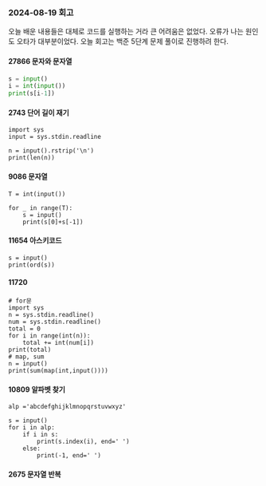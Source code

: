 ### 2024-08-19 회고

오늘 배운 내용들은 대체로 코드를 실행하는 거라 큰 어려움은 없었다. 오류가 나는 원인도 오타가 대부분이었다.
오늘 회고는 백준 5단계 문제 풀이로 진행하려 한다.

#### 27866 문자와 문자열
```python
s = input()
i = int(input())
print(s[i-1])
```
#### 2743 단어 길이 재기
```
import sys
input = sys.stdin.readline

n = input().rstrip('\n')
print(len(n))
```
#### 9086 문자열
```
T = int(input())

for _ in range(T):
    s = input()
    print(s[0]+s[-1])
```

#### 11654 아스키코드
```
s = input()
print(ord(s))
```
#### 11720
```
# for문
import sys
n = sys.stdin.readline()
num = sys.stdin.readline()
total = 0
for i in range(int(n)):
    total += int(num[i])
print(total)
# map, sum
n = input()
print(sum(map(int,input())))
```

#### 10809 알파벳 찾기
```
alp ='abcdefghijklmnopqrstuvwxyz'

s = input()
for i in alp:
    if i in s:
        print(s.index(i), end=' ')
    else:
        print(-1, end=' ')
```
#### 2675 문자열 반복
```
```
